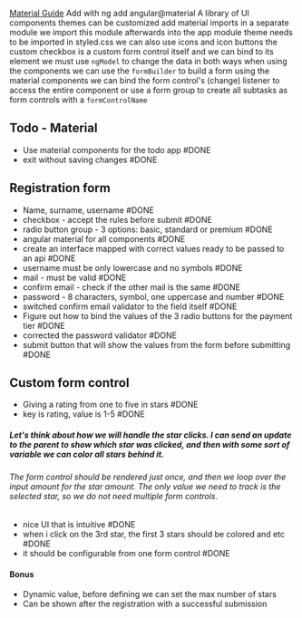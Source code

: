 
[Material Guide](https://v16.material.angular.io/)
Add with ng add angular@material
A library of UI components
themes can be customized
add material imports in a separate module
we import this module afterwards into the app module
theme needs to be imported in styled.css
we can also use icons
and icon buttons
the custom checkbox is a custom form control itself and we can bind to its element
we must use `ngModel` to change the data in both ways when using the components
we can use the `formBuilder` to build a form using the material components
we can bind the form control's (change) listener to access the entire component
or use a form group to create all subtasks as form controls with a `formControlName`


## Todo - Material
- Use material components for the todo app #DONE 
- exit without saving changes #DONE 

## Registration form
- Name, surname, username #DONE 
- checkbox - accept the rules before submit #DONE 
- radio button group - 3 options: basic, standard or premium #DONE 
- angular material for all components #DONE 
- create an interface mapped with correct values ready to be passed to an api #DONE 
- username must be only lowercase and no symbols #DONE 
- mail - must be valid #DONE 
- confirm email - check if the other mail is the same #DONE 
- password - 8 characters, symbol, one uppercase and number #DONE 
- switched confirm email validator to the field itself #DONE 
- Figure out how to bind the values of the 3 radio buttons for the payment tier #DONE 
- corrected the password validator #DONE 
- submit button that will show the values from the form before submitting #DONE 



## Custom form control
- Giving a rating from one to five in stars #DONE 
- key is rating, value is 1-5 #DONE 
##### Let's think about how we will handle the star clicks. I can send an update to the parent to show which star was clicked, and then with some sort of variable we can color all stars behind it.
###### The form control should be rendered just once, and then we loop over the input amount for the star amount. The only value we need to track is the selected star, so we do not need multiple form controls.
- nice UI that is intuitive #DONE 
- when i click on the 3rd star, the first 3 stars should be colored and etc #DONE 
- it should be configurable from one form control #DONE 

#### Bonus
- Dynamic value, before defining we can set the max number of stars
- Can be shown after the registration with a successful submission
